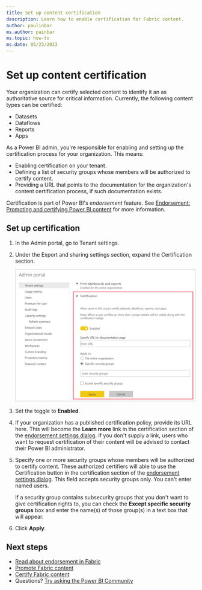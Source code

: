 ```yaml
---
title: Set up content certification
description: Learn how to enable certification for Fabric content.
author: paulinbar
ms.author: painbar
ms.topic: how-to
ms.date: 05/23/2023
---
```


# Set up content certification

Your organization can certify selected content to identify it an as authoritative source for critical information. Currently, the following content types can be certified:
* Datasets
* Dataflows
* Reports
* Apps

As a Power BI admin, you're responsible for enabling and setting up the certification process for your organization. This means:
* Enabling certification on your tenant.
* Defining a list of security groups whose members will be authorized to certify content.
* Providing a URL that points to the documentation for the organization's content certification process, if such documentation exists.

Certification is part of Power BI's *endorsement* feature. See [Endorsement: Promoting and certifying Power BI content](endorsement-overview.md) for more information.

## Set up certification

1. In the Admin portal, go to Tenant settings.
1. Under the Export and sharing settings section, expand the Certification section.

   [ ![Screenshot of how to set up dataset and dataflow certification](media/endorsement-setup/service-admin-certification-setup-dialog.png)](media/endorsement-setup/service-admin-certification-setup-dialog.png#lightbox)

1. Set the toggle to **Enabled**.
1. If your organization has a published certification policy, provide its URL here. This will become the **Learn more** link in the certification section of the [endorsement settings dialog](endorsement-certify.md#request-content-certification). If you don't supply a link, users who want to request certification of their content will be advised to contact their Power BI administrator.
1. Specify one or more security groups whose members will be authorized to certify content. These authorized certifiers will able to use the Certification button in the certification section of the [endorsement settings dialog](endorsement-certify.md#certify-content). This field accepts security groups only. You can't enter named users.
    
    If a security group contains subsecurity groups that you don't want to give certification rights to, you can check the **Except specific security groups** box and enter the name(s) of those group(s) in a text box that will appear.
1. Click **Apply**.

## Next steps
* [Read about endorsement in Fabric](endorsement-overview.md)
* [Promote Fabric content](endorsement-promote.md)
* [Certify Fabric content](endorsement-certify.md)
* Questions? [Try asking the Power BI Community](https://community.powerbi.com/)